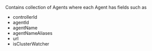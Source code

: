 Contains collection of Agents where each Agent has fields such as
* controllerId
* agentId
* agentName
* agentNameAliases
* url
* isClusterWatcher